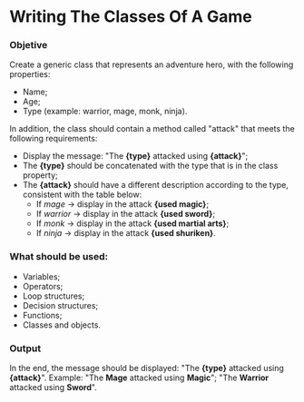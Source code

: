 # Writing The Classes Of A Game

### Objetive

Create a generic class that represents an adventure hero, with the following properties:
- Name;
- Age;
- Type (example: warrior, mage, monk, ninja).

In addition, the class should contain a method called "attack" that meets the following requirements:
- Display the message: "The **{type}** attacked using **{attack}**";
- The **{type}** should be concatenated with the type that is in the class property;
- The **{attack}** should have a different description according to the type, consistent with the table below:
	- If *mage* -> display in the attack **{used magic}**;
	- If *warrior* -> display in the attack **{used sword}**;
	- If *monk* -> display in the attack **{used martial arts}**;
	- If *ninja* -> display in the attack **{used shuriken}**.

###  What should be used:
- Variables;
- Operators;
- Loop structures;
- Decision structures;
- Functions;
- Classes and objects.

### Output
In the end, the message should be displayed:
"The **{type}** attacked using **{attack}**".
Example: "The **Mage** attacked using **Magic**"; "The **Warrior** attacked using **Sword**".
